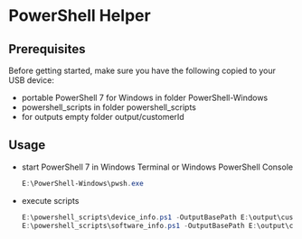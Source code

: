 # PowerShell Helper

## Prerequisites

Before getting started, make sure you have the following copied to your USB device:
  - portable PowerShell 7 for Windows in folder PowerShell-Windows
  - powershell_scripts in folder powershell_scripts
  - for outputs empty folder output/customerId

## Usage

- start PowerShell 7 in Windows Terminal or Windows PowerShell Console
    ```powershell
    E:\PowerShell-Windows\pwsh.exe
    ```
- execute scripts
    ```powershell
    E:\powershell_scripts\device_info.ps1 -OutputBasePath E:\output\customerId\
    E:\powershell_scripts\software_info.ps1 -OutputBasePath E:\output\customerId\
    ```
